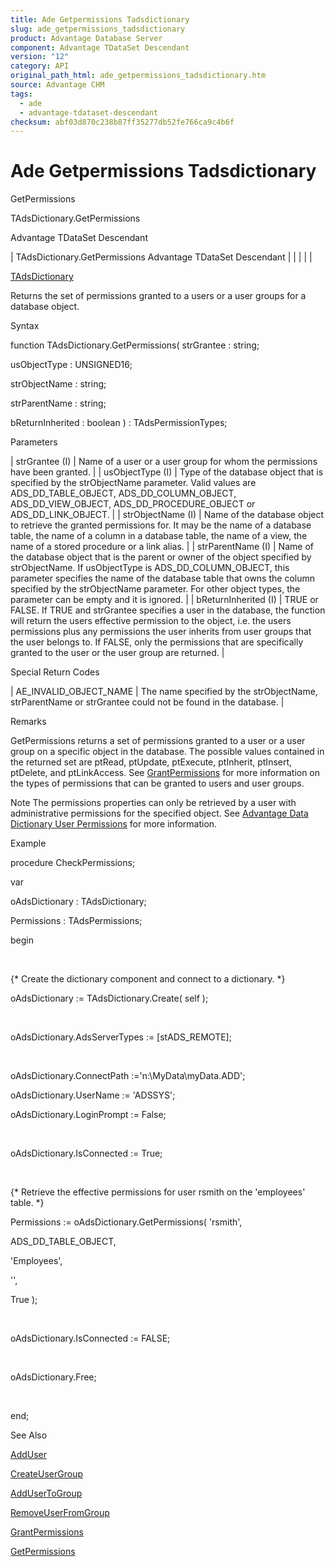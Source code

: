```yaml
---
title: Ade Getpermissions Tadsdictionary
slug: ade_getpermissions_tadsdictionary
product: Advantage Database Server
component: Advantage TDataSet Descendant
version: "12"
category: API
original_path_html: ade_getpermissions_tadsdictionary.htm
source: Advantage CHM
tags:
  - ade
  - advantage-tdataset-descendant
checksum: abf03d870c238b87ff35277db52fe766ca9c4b6f
---
```


# Ade Getpermissions Tadsdictionary

GetPermissions

TAdsDictionary.GetPermissions

Advantage TDataSet Descendant

| TAdsDictionary.GetPermissions  Advantage TDataSet Descendant |  |  |  |  |

[TAdsDictionary](ade_tadsdictionary.md)

Returns the set of permissions granted to a users or a user groups for a database object.

Syntax

function TAdsDictionary.GetPermissions( strGrantee : string;

usObjectType : UNSIGNED16;

strObjectName : string;

strParentName : string;

bReturnInherited : boolean ) : TAdsPermissionTypes;

Parameters

| strGrantee (I) | Name of a user or a user group for whom the permissions have been granted. |
| usObjectType (I) | Type of the database object that is specified by the strObjectName parameter. Valid values are ADS\_DD\_TABLE\_OBJECT, ADS\_DD\_COLUMN\_OBJECT, ADS\_DD\_VIEW\_OBJECT, ADS\_DD\_PROCEDURE\_OBJECT or ADS\_DD\_LINK\_OBJECT. |
| strObjectName (I) | Name of the database object to retrieve the granted permissions for. It may be the name of a database table, the name of a column in a database table, the name of a view, the name of a stored procedure or a link alias. |
| strParentName (I) | Name of the database object that is the parent or owner of the object specified by strObjectName. If usObjectType is ADS\_DD\_COLUMN\_OBJECT, this parameter specifies the name of the database table that owns the column specified by the strObjectName parameter. For other object types, the parameter can be empty and it is ignored. |
| bReturnInherited (I) | TRUE or FALSE. If TRUE and strGrantee specifies a user in the database, the function will return the users effective permission to the object, i.e. the users permissions plus any permissions the user inherits from user groups that the user belongs to. If FALSE, only the permissions that are specifically granted to the user or the user group are returned. |

Special Return Codes

| AE\_INVALID\_OBJECT\_NAME | The name specified by the strObjectName, strParentName or strGrantee could not be found in the database. |

Remarks

GetPermissions returns a set of permissions granted to a user or a user group on a specific object in the database. The possible values contained in the returned set are ptRead, ptUpdate, ptExecute, ptInherit, ptInsert, ptDelete, and ptLinkAccess. See [GrantPermissions](ade_grantpermissions_tadsdictionary.md) for more information on the types of permissions that can be granted to users and user groups.

Note The permissions properties can only be retrieved by a user with administrative permissions for the specified object. See [Advantage Data Dictionary User Permissions](master_advantage_data_dictionary_user_permissions.md) for more information.

Example

procedure CheckPermissions;

var

oAdsDictionary : TAdsDictionary;

Permissions : TAdsPermissions;

begin

 

{\* Create the dictionary component and connect to a dictionary. \*}

oAdsDictionary := TAdsDictionary.Create( self );

 

oAdsDictionary.AdsServerTypes := [stADS\_REMOTE];

 

oAdsDictionary.ConnectPath :='n:\MyData\myData.ADD';

oAdsDictionary.UserName := 'ADSSYS';

oAdsDictionary.LoginPrompt := False;

 

oAdsDictionary.IsConnected := True;

 

{\* Retrieve the effective permissions for user rsmith on the 'employees' table. \*}

Permissions := oAdsDictionary.GetPermissions( 'rsmith',

ADS\_DD\_TABLE\_OBJECT,

'Employees',

'',

True );

 

oAdsDictionary.IsConnected := FALSE;

 

oAdsDictionary.Free;

 

end;

See Also

[AddUser](ade_adduser.md)

[CreateUserGroup](ade_createusergroup.md)

[AddUserToGroup](ade_addusertogroup.md)

[RemoveUserFromGroup](ade_removeuserfromgroup.md)

[GrantPermissions](ade_grantpermissions_tadsdictionary.md)

[GetPermissions](ade_getpermissions_tadsdictionary.md)
